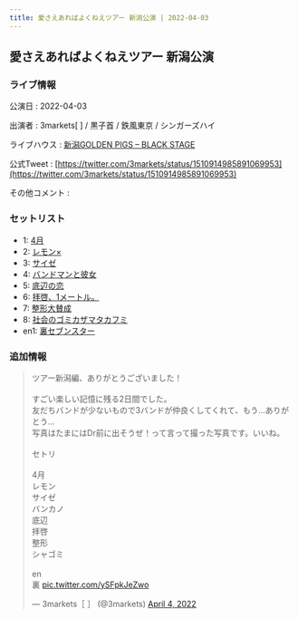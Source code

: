 ```yaml
---
title: 愛さえあればよくねえツアー 新潟公演 | 2022-04-03
---
```

## 愛さえあればよくねえツアー 新潟公演

### ライブ情報

公演日
:    2022-04-03

出演者
:    3markets[ ] / 黒子首 / 鉄風東京 / シンガーズハイ

ライブハウス
:    [新潟GOLDEN PIGS – BLACK STAGE](livehouse020.html)

公式Tweet
:    [https://twitter.com/3markets/status/1510914985891069953](https://twitter.com/3markets/status/1510914985891069953)

その他コメント
:    

### セットリスト

*  1: [4月](song029.html)
*  2: [レモン×](song003.html)
*  3: [サイゼ](song004.html)
*  4: [バンドマンと彼女](song009.html)
*  5: [底辺の恋](song008.html)
*  6: [拝啓、1メートル。](song010.html)
*  7: [整形大賛成](song005.html)
*  8: [社会のゴミカザマタカフミ](song002.html)
*  en1: [裏セブンスター](song017.html)


### 追加情報



<blockquote class="twitter-tweet"><p lang="ja" dir="ltr">ツアー新潟編、ありがとうございました！<br><br>すごい楽しい記憶に残る2日間でした。<br>友だちバンドが少ないもので3バンドが仲良くしてくれて、もう…ありがとう…<br>写真はたまにはDr前に出そうぜ！って言って撮った写真です。いいね。<br><br>セトリ<br><br>4月<br>レモン<br>サイゼ<br>バンカノ<br>底辺<br>拝啓<br>整形<br>シャゴミ<br><br>en<br>裏 <a href="https://t.co/ySFpkJeZwo">pic.twitter.com/ySFpkJeZwo</a></p>&mdash; 3markets［ ］ (@3markets) <a href="https://twitter.com/3markets/status/1510914985891069953?ref_src=twsrc%5Etfw">April 4, 2022</a></blockquote>
<script async src="https://platform.twitter.com/widgets.js" charset="utf-8"></script>


